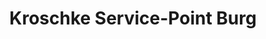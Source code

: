 ---
title: "Kroschke Service-Point Burg"
url: /burg/kroschke-service-point-burg/
shop: Beschriftungen
---